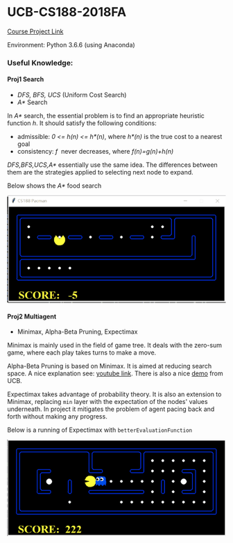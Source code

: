 # UCB-CS188-2018FA

[Course Project Link](https://inst.eecs.berkeley.edu/~cs188/fa18/projects.html)

Environment: Python 3.6.6 (using Anaconda)

### Useful Knowledge:

#### Proj1 Search

* *DFS, BFS, UCS​* (Uniform Cost Search)
* *A\*​* Search

In *A\**​ search, the essential problem is to find an appropriate heuristic function *h*​. It should satisfy the following conditions:

* admissible: *0 <= h(n) <= h\*(n)​*, where *h\*(n)* is the true cost to a nearest goal
* consistency: *f* ​ never decreases, where *f(n)=g(n)+h(n)*

*DFS,BFS,UCS,A\*​* essentially use the same idea. The differences between them are the strategies applied to selecting next node to expand.

Below shows the *A\** food search

![](astarfoodsearch.gif) 

#### Proj2 Multiagent

* Minimax, Alpha-Beta Pruning, Expectimax

Minimax is mainly used in the field of game tree. It deals with the zero-sum game, where each play takes turns to make a move. 

Alpha-Beta Pruning is based on Minimax. It is aimed at reducing search space. A nice explanation see: [youtube link](https://www.youtube.com/watch?v=xBXHtz4Gbdo). There is also a nice [demo](https://inst.eecs.berkeley.edu/~cs61b/fa14/ta-materials/apps/ab_tree_practice/) from UCB. 

Expectimax takes advantage of probability theory. It is also an extension to Minimax, replacing `min` layer with the expectation of the nodes' values underneath. In project it mitigates the problem of agent pacing back and forth without making any progress.

Below is a running of Expectimax with `betterEvaluationFunction`

![](expectimax.gif)